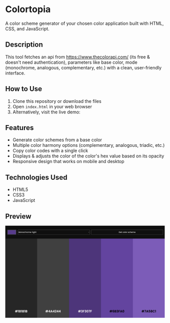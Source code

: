 # Colortopia

A color scheme generator of your chosen color application built with HTML, CSS, and JavaScript.

## Description

This tool fetches an api from https://www.thecolorapi.com/ (its free & doesn't need authentication), parameters like base color, mode (monochrome, analogous, complementary, etc.) with a clean, user-friendly interface.

## How to Use

1. Clone this repository or download the files
2. Open `index.html` in your web browser
3. Alternatively, visit the live demo: 

## Features

- Generate color schemes from a base color
- Multiple color harmony options (complementary, analogous, triadic, etc.)
- Copy color codes with a single click
- Displays & adjusts the color of the color's hex value based on its opacity
- Responsive design that works on mobile and desktop

## Technologies Used

- HTML5
- CSS3
- JavaScript

## Preview

![color scheme screenshot](colortopia.png)